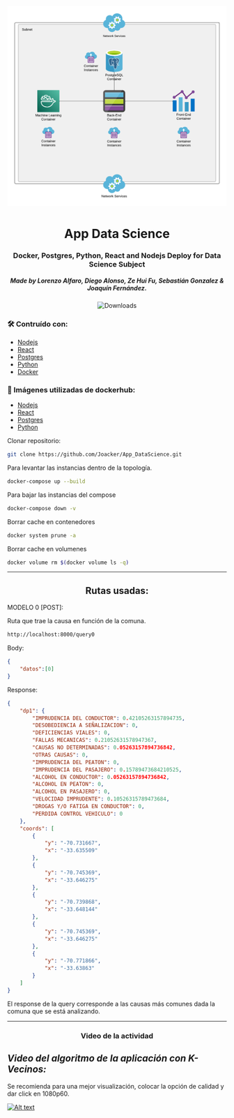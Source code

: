 <h1 align="center">
  <img src="https://raw.githubusercontent.com/Joacker/App_DataScience/main/images/app_diagram.png">
  <br>
</h1>

<h1 align="center">App Data Science</h2>
<h3 align="center">Docker, Postgres, Python, React and Nodejs Deploy for Data Science Subject</h3>
<h5 align="center">Made by Lorenzo Alfaro, Diego Alonso, Ze Hui Fu, Sebastián Gonzalez & Joaquín Fernández.</h5>

<p align="center"><img src="https://img.shields.io/github/downloads/heym1ke/Assist/total.svg?style=for-the-badge&color=f71d51" alt="Downloads"></p>



### 🛠 Contruído con:

* [Nodejs](https://nodejs.org/en/)
* [React](https://reactjs.org)
* [Postgres](https://www.postgresql.org)
* [Python](https://www.python.org)
* [Docker](https://www.docker.com)

### 🐳 Imágenes utilizadas de dockerhub:

* [Nodejs](https://hub.docker.com/_/node)
* [React](https://hub.docker.com/_/node)
* [Postgres](https://hub.docker.com/r/bitnami/postgresql)
* [Python](https://hub.docker.com/_/python)

Clonar repositorio:
```sh
git clone https://github.com/Joacker/App_DataScience.git
```

Para levantar las instancias dentro de la topología.

```sh
docker-compose up --build
```

Para bajar las instancias del compose
```sh
docker-compose down -v
```

Borrar cache en contenedores
```sh
docker system prune -a
```

Borrar cache en volumenes
```sh
docker volume rm $(docker volume ls -q)
```

---
<h2 align="center">Rutas usadas:</h5>

MODELO 0 [POST]:

Ruta que trae la causa en función de la comuna.
```sh
http://localhost:8000/query0
```

Body:
```JSON
{
	"datos":[0]
}
```

Response:
```json 
{
	"dp1": {
		"IMPRUDENCIA DEL CONDUCTOR": 0.42105263157894735,
		"DESOBEDIENCIA A SEÑALIZACION": 0,
		"DEFICIENCIAS VIALES": 0,
		"FALLAS MECANICAS": 0.21052631578947367,
		"CAUSAS NO DETERMINADAS": 0.05263157894736842,
		"OTRAS CAUSAS": 0,
		"IMPRUDENCIA DEL PEATON": 0,
		"IMPRUDENCIA DEL PASAJERO": 0.15789473684210525,
		"ALCOHOL EN CONDUCTOR": 0.05263157894736842,
		"ALCOHOL EN PEATON": 0,
		"ALCOHOL EN PASAJERO": 0,
		"VELOCIDAD IMPRUDENTE": 0.10526315789473684,
		"DROGAS Y/O FATIGA EN CONDUCTOR": 0,
		"PERDIDA CONTROL VEHICULO": 0
	},
	"coords": [
		{
			"y": "-70.731667",
			"x": "-33.635509"
		},
		{
			"y": "-70.745369",
			"x": "-33.646275"
		},
		{
			"y": "-70.739868",
			"x": "-33.648144"
		},
		{
			"y": "-70.745369",
			"x": "-33.646275"
		},
		{
			"y": "-70.771866",
			"x": "-33.63863"
		}
	]
}
```

El response de la query corresponde a las causas más comunes dada la comuna que se está analizando.

---





<h3 align="center">Video de la actividad</h3>

## *Video del algoritmo de la aplicación con K-Vecinos:*

Se recomienda para una mejor visualización, colocar la opción de calidad y dar click en 1080p60.

[![Alt text](https://images-wixmp-ed30a86b8c4ca887773594c2.wixmp.com/f/4c06beca-a43d-4a22-9344-5ce55769e7b3/d986n7y-cfcdec5b-c14f-4c32-8487-770b0c0b42ea.jpg/v1/fit/w_414,h_233,q_70,strp/dinkleberg____by_bigdaddydowney_d986n7y-414w.jpg?token=eyJ0eXAiOiJKV1QiLCJhbGciOiJIUzI1NiJ9.eyJzdWIiOiJ1cm46YXBwOjdlMGQxODg5ODIyNjQzNzNhNWYwZDQxNWVhMGQyNmUwIiwiaXNzIjoidXJuOmFwcDo3ZTBkMTg4OTgyMjY0MzczYTVmMGQ0MTVlYTBkMjZlMCIsIm9iaiI6W1t7ImhlaWdodCI6Ijw9ODk5IiwicGF0aCI6IlwvZlwvNGMwNmJlY2EtYTQzZC00YTIyLTkzNDQtNWNlNTU3NjllN2IzXC9kOTg2bjd5LWNmY2RlYzViLWMxNGYtNGMzMi04NDg3LTc3MGIwYzBiNDJlYS5qcGciLCJ3aWR0aCI6Ijw9MTYwMCJ9XV0sImF1ZCI6WyJ1cm46c2VydmljZTppbWFnZS5vcGVyYXRpb25zIl19.5L-w0mmjgyjpHGTQfVSHW2hn9Brh4BvDly9aj2TPyuY)]()
